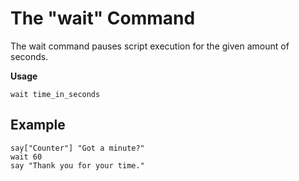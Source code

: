 # The "wait" Command
The wait command pauses script execution for the given amount of seconds.

**Usage**

    wait time_in_seconds

## Example

    say["Counter"] "Got a minute?"
    wait 60
    say "Thank you for your time."